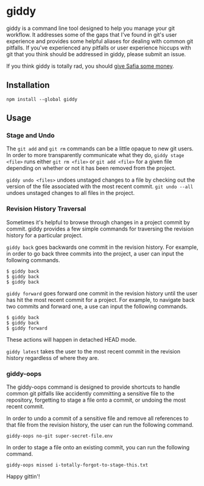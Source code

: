 # giddy

giddy is a command line tool designed to help you manage your git workflow.
It addresses some of the gaps that I've found in git's user experience and
provides some helpful aliases for dealing with common git pitfalls. If you've
experienced any pitfalls or user experience hiccups with git that you think
should be addressed in giddy, please submit an issue.

If you think giddy is totally rad, you should 
[give Safia some money](https://www.paypal.me/captainsafia).

## Installation

```
npm install --global giddy
```

## Usage

### Stage and Undo
The `git add` and `git rm` commands can be a little opaque to new git users. In
order to more transparently communicate what they do, `giddy stage <file>` runs
either `git rm <file>` or `git add <file>` for a given file depending on whether
or not it has been removed from the project. 

`giddy undo <files>` undoes unstaged changes to a file by checking out the
version of the file associated with the most recent commit. `git undo --all`
undoes unstaged changes to all files in the project.

### Revision History Traversal
Sometimes it's helpful to browse through changes in a project commit
by commit. giddy provides a few simple commands for traversing the
revision history for a particular project.

`giddy back` goes backwards one commit in the revision history. For example,
in order to go back three commits into the project, a user can input the following
commands.

```
$ giddy back
$ giddy back
$ giddy back
```

`giddy forward` goes forward one commit in the revision history until the user
has hit the most recent commit for a project. For example, to navigate back
two commits and forward one, a use can input the following commands.

```
$ giddy back
$ giddy back
$ giddy forward
```

These actions will happen in detached HEAD mode.

`giddy latest` takes the user to the most recent commit in the revision
history regardless of where they are.

### giddy-oops
The giddy-oops command is designed to provide shortcuts to handle common git pitfalls
like accidently committing a sensitive file to the repository, forgetting to stage a
file onto a commit, or undoing the most recent commit.

In order to undo a commit of a sensitive file and remove all references to that file
from the revision history, the user can run the following command.

```
giddy-oops no-git super-secret-file.env
```

In order to stage a file onto an existing commit, you can run the following command.

```
giddy-oops missed i-totally-forgot-to-stage-this.txt
```

Happy gittin'!
